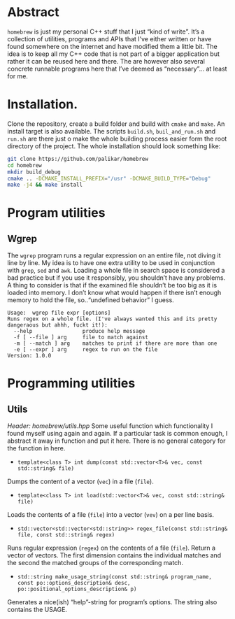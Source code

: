 # Abstract

`homebrew` is just my personal C++ stuff that I just &ldquo;kind of write&rdquo;. It&rsquo;s a collection of utilities, programs and APIs that I&rsquo;ve either written or have found somewhere on the internet and have modified them a little bit. The idea is to keep all my C++ code that is not part of a bigger application but rather it can be reused here and there. The are however also several concrete runnable programs here that I&rsquo;ve deemed as &ldquo;necessary&rdquo;&#x2026; at least for me.


# Installation.

Clone the repository, create a build folder and build with `cmake` and `make`. An install target is also available. The scripts `build.sh`, `buil_and_run.sh` and `run.sh` are there just o make the whole building process easier form the root directory of the project. The whole installation should look something like:

```sh
git clone https://github.com/palikar/homebrew
cd homebrew
mkdir build_debug
cmake .. -DCMAKE_INSTALL_PREFIX="/usr" -DCMAKE_BUILD_TYPE="Debug"
make -j4 && make install
```


# Program utilities


## Wgrep

The `wgrep` program runs a regular expression on an entire file, not diving it line by line. My idea is to have one extra utility to be used in conjunction with `grep`, `sed` and `awk`. Loading a whole file in search space is considered a bad practice but if you use it responsibly, you shouldn&rsquo;t have any problems. A thing to consider is that if the examined file shouldn&rsquo;t be too big as it is loaded into memory. I don&rsquo;t know what would happen if there isn&rsquo;t enough memory to hold the file, so..&ldquo;undefined behavior&rdquo; I guess.

    Usage:  wgrep file expr [options] 
    Runs regex on a whole file. (I've always wanted this and its pretty dangeraous but ahhh, fuckt it!):
      --help                produce help message
      -f [ --file ] arg     file to match against
      -m [ --match ] arg    matches to print if there are more than one
      -e [ --expr ] arg     regex to run on the file
    Version: 1.0.0


# Programming utilities


## Utils

*Header: homebrew/utils.hpp* Some useful function which functionality I found myself using again and again. If a particular task is common enough, I abstract it away in function and put it here. There is no general category for the function in here.

-   `template<class T> int dump(const std::vector<T>& vec, const std::string& file)`

Dumps the content of a vector (`vec`) in a file (`file`).

-   `template<class T> int load(std::vector<T>& vec, const std::string& file)`

Loads the contents of a file (`file`) into a vector (`vev`) on a per line basis.

-   `std::vector<std::vector<std::string>> regex_file(const std::string& file, const std::string& regex)`

Runs regular expression (`regex`) on the contents of a file (`file`). Return a vector of vectors. The first dimension contains the individual matches and the second the matched groups of the corresponding match.

-   `std::string make_usage_string(const std::string& program_name, const po::options_description& desc, po::positional_options_description& p)`

Generates a nice(ish) &ldquo;help&rdquo;-string for program&rsquo;s options. The string also contains the USAGE.
